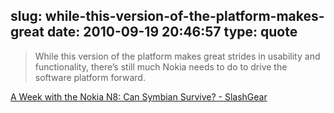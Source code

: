 slug: while-this-version-of-the-platform-makes-great
date: 2010-09-19 20:46:57
type: quote
---

> While this version of the platform makes great strides in usability and functionality, there’s still much Nokia needs to do to drive the software platform forward.

[A Week with the Nokia N8: Can Symbian Survive? - SlashGear](http://www.slashgear.com/a-week-with-the-nokia-n8-can-symbian-survive-14101865/)
